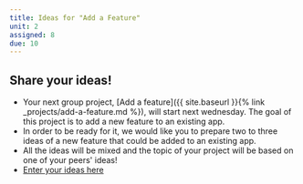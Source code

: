 ```yaml
---
title: Ideas for "Add a Feature"
unit: 2
assigned: 8
due: 10
---
```



Share your ideas!
-----------------

- Your next group project, [Add a feature]({{ site.baseurl }}{% link _projects/add-a-feature.md %}), will start next wednesday. The goal of this project is to add a new feature to an existing app.
- In order to be ready for it, we would like you to prepare two to three ideas of a new feature that could be added to an existing app.
- All the ideas will be mixed and the topic of your project will be based on one of your peers' ideas!
- [Enter your ideas here](https://docs.google.com/spreadsheets/d/1-uZXro_3N5U0_5Zf4UJymEKB4vP1pFW68ax4srHtDR4/edit#gid=0)
